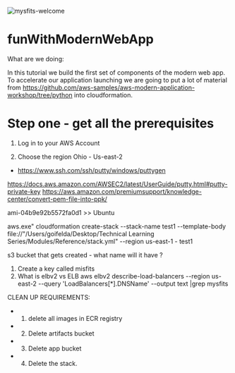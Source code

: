![mysfits-welcome](/images/module-1/mysfits-welcome.png)

# funWithModernWebApp

What are we doing: 

In this tutorial we build the first set of components of the modern web app.  To accelerate our application launching we are going to put a lot of material from https://github.com/aws-samples/aws-modern-application-workshop/tree/python into cloudformation.  

# Step one - get all the prerequisites

1. Log in to your AWS Account

2. Choose the region Ohio - Us-east-2




- https://www.ssh.com/ssh/putty/windows/puttygen

https://docs.aws.amazon.com/AWSEC2/latest/UserGuide/putty.html#putty-private-key
https://aws.amazon.com/premiumsupport/knowledge-center/convert-pem-file-into-ppk/

ami-04b9e92b5572fa0d1 >> Ubuntu 


aws.exe" cloudformation create-stack --stack-name test1 --template-body file://"/Users/goifelda/Desktop/Technical Learning Series/Modules/Reference/stack.yml" --region us-east-1 - test1


s3 bucket that gets created - what name will it have ? 
  
  
 
1. Create a key called misfits
2. What is elbv2 vs ELB
aws elbv2 describe-load-balancers --region us-east-2 --query 'LoadBalancers[*].DNSName' --output text |grep mysfits



CLEAN UP REQUIREMENTS: 

- 1. delete all images in ECR registry
- 2. Delete artifacts bucket
- 3. Delete app bucket
- 4. Delete the stack. 
